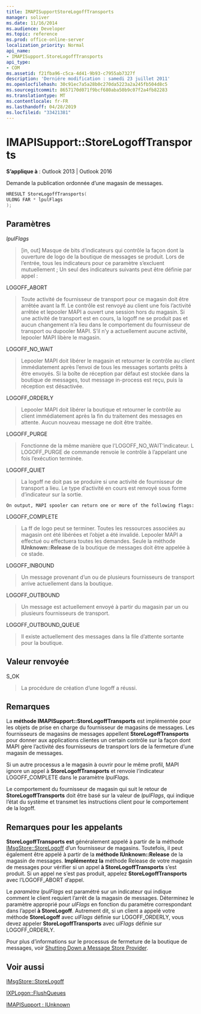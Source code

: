 ```yaml
---
title: IMAPISupportStoreLogoffTransports
manager: soliver
ms.date: 11/16/2014
ms.audience: Developer
ms.topic: reference
ms.prod: office-online-server
localization_priority: Normal
api_name:
- IMAPISupport.StoreLogoffTransports
api_type:
- COM
ms.assetid: f21fba96-c5ca-4d41-9b93-c7955ab7327f
description: 'Derniére modification : samedi 23 juillet 2011'
ms.openlocfilehash: 30c91ec7a5a28b0c270da5223a2a245fb504d8c5
ms.sourcegitcommit: 8657170d071f9bcf680aba50b9c07f2a4fb82283
ms.translationtype: MT
ms.contentlocale: fr-FR
ms.lasthandoff: 04/28/2019
ms.locfileid: "33421381"
---
```

# <a name="imapisupportstorelogofftransports"></a>IMAPISupport::StoreLogoffTransports

  
  
**S’applique à** : Outlook 2013 | Outlook 2016 
  
Demande la publication ordonnée d’une magasin de messages.
  
```cpp
HRESULT StoreLogoffTransports(
ULONG FAR * lpulFlags
);
```

## <a name="parameters"></a>Paramètres

 _lpulFlags_
  
> [in, out] Masque de bits d’indicateurs qui contrôle la façon dont la ouverture de logo de la boutique de messages se produit. Lors de l’entrée, tous les indicateurs pour ce paramètre s’excluent mutuellement ; Un seul des indicateurs suivants peut être définie par appel :
    
LOGOFF_ABORT 
  
> Toute activité de fournisseur de transport pour ce magasin doit être arrêtée avant la ff. Le contrôle est renvoyé au client une fois l’activité arrêtée et lepooler MAPI a ouvert une session hors du magasin. Si une activité de transport est en cours, la logoff ne se produit pas et aucun changement n’a lieu dans le comportement du fournisseur de transport ou dupooler MAPI. S’il n’y a actuellement aucune activité, lepooler MAPI libère le magasin. 
    
LOGOFF_NO_WAIT 
  
> Lepooler MAPI doit libérer le magasin et retourner le contrôle au client immédiatement après l’envoi de tous les messages sortants prêts à être envoyés. Si la boîte de réception par défaut est stockée dans la boutique de messages, tout message in-process est reçu, puis la réception est désactivée. 
    
LOGOFF_ORDERLY 
  
> Lepooler MAPI doit libérer la boutique et retourner le contrôle au client immédiatement après la fin du traitement des messages en attente. Aucun nouveau message ne doit être traitée. 
    
LOGOFF_PURGE 
  
> Fonctionne de la même manière que l’LOGOFF_NO_WAIT’indicateur. L LOGOFF_PURGE de commande renvoie le contrôle à l’appelant une fois l’exécution terminée. 
    
LOGOFF_QUIET 
  
> La logoff ne doit pas se produire si une activité de fournisseur de transport a lieu. Le type d’activité en cours est renvoyé sous forme d’indicateur sur la sortie.
    
    On output, MAPI spooler can return one or more of the following flags:
    
LOGOFF_COMPLETE 
  
> La ff de logo peut se terminer. Toutes les ressources associées au magasin ont été libérées et l’objet a été invalidé. Lepooler MAPI a effectué ou effectuera toutes les demandes. Seule la méthode **IUnknown::Release** de la boutique de messages doit être appelée à ce stade. 
    
LOGOFF_INBOUND 
  
> Un message provenant d’un ou de plusieurs fournisseurs de transport arrive actuellement dans la boutique. 
    
LOGOFF_OUTBOUND 
  
> Un message est actuellement envoyé à partir du magasin par un ou plusieurs fournisseurs de transport. 
    
LOGOFF_OUTBOUND_QUEUE 
  
> Il existe actuellement des messages dans la file d’attente sortante pour la boutique.
    
## <a name="return-value"></a>Valeur renvoyée

S_OK 
  
> La procédure de création d’une logoff a réussi.
    
## <a name="remarks"></a>Remarques

La **méthode IMAPISupport::StoreLogoffTransports** est implémentée pour les objets de prise en charge du fournisseur de magasins de messages. Les fournisseurs de magasins de messages appellent **StoreLogoffTransports** pour donner aux applications clientes un certain contrôle sur la façon dont MAPI gère l’activité des fournisseurs de transport lors de la fermeture d’une magasin de messages. 
  
Si un autre processus a le magasin à ouvrir pour le même profil, MAPI ignore un appel à **StoreLogoffTransports** et renvoie l’indicateur LOGOFF_COMPLETE dans le paramètre _lpulFlags._ 
  
Le comportement du fournisseur de magasin qui suit le retour de **StoreLogoffTransports** doit être basé sur la valeur de  _lpulFlags_, qui indique l’état du système et transmet les instructions client pour le comportement de la logoff. 
  
## <a name="notes-to-callers"></a>Remarques pour les appelants

 **StoreLogoffTransports est** généralement appelé à partir de la méthode [IMsgStore::StoreLogoff](imsgstore-storelogoff.md) d’un fournisseur de magasins. Toutefois, il peut également être appelé à partir de la **méthode IUnknown::Release** de la magasin de messages. **Implémentez la** méthode Release de votre magasin de messages pour vérifier si un appel **à StoreLogoffTransports** s’est produit. Si un appel ne s’est pas produit, appelez **StoreLogoffTransports** avec l’LOGOFF_ABORT d’appel. 
  
Le  _paramètre lpulFlags_ est paramétré sur un indicateur qui indique comment le client requiert l’arrêt de la magasin de messages. Déterminez le paramètre approprié pour  _ulFlags_ en fonction du paramètre correspondant dans l’appel **à StoreLogoff**. Autrement dit, si un client a appelé votre méthode **StoreLogoff** avec  _ulFlags_ définie sur LOGOFF_ORDERLY, vous devez appeler **StoreLogoffTransports** avec  _ulFlags_ définie sur LOGOFF_ORDERLY. 
  
Pour plus d’informations sur le processus de fermeture de la boutique de messages, voir [Shutting Down a Message Store Provider](shutting-down-a-message-store-provider.md).
  
## <a name="see-also"></a>Voir aussi



[IMsgStore::StoreLogoff](imsgstore-storelogoff.md)
  
[IXPLogon::FlushQueues](ixplogon-flushqueues.md)
  
[IMAPISupport : IUnknown](imapisupportiunknown.md)

